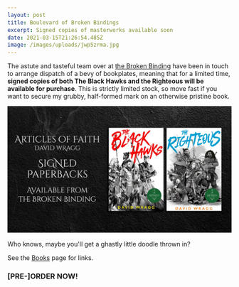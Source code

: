 ```yaml
---
layout: post
title: Boulevard of Broken Bindings
excerpt: Signed copies of masterworks available soon
date: 2021-03-15T21:26:54.485Z
image: /images/uploads/jwp5zrma.jpg
---
```

The astute and tasteful team over at [the Broken Binding](https://www.thebrokenbinding.co.uk/) have been in touch to arrange dispatch of a bevy of bookplates, meaning that for a limited time, **signed copies of both The Black Hawks and the Righteous will be available for purchase**. This is strictly limited stock, so move fast if you want to secure my grubby, half-formed mark on an otherwise pristine book.

<img alt="Get your hands on this pronto" src="/images/uploads/yu1wmgi5.jpg" tile="Order books, for fun and profit" class="image main" />

Who knows, maybe you'll get a ghastly little doodle thrown in?

See the [Books](/books) page for links.

### [PRE-]ORDER NOW!